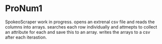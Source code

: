 ProNum1
=======

SpokeoScraper
work in progress. 
opens an extrenal csv file and reads the columns into arrays.
searches each row individually and attmepts to collect an attribute for each and save this to an array.
writes the arrays to a csv after each iterastion.
